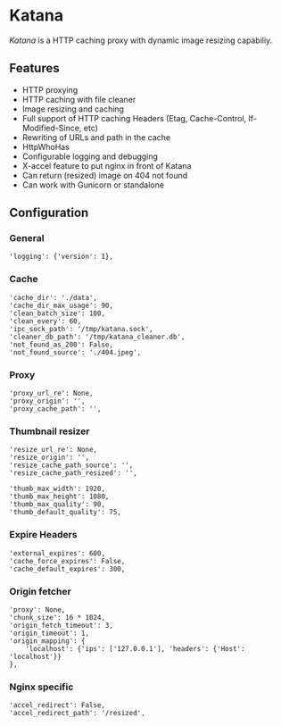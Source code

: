 Katana
======

*Katana* is a HTTP caching proxy with dynamic image resizing capabiliy.

Features
--------

- HTTP proxying
- HTTP caching with file cleaner
- Image resizing and caching
- Full support of HTTP caching Headers (Etag, Cache-Control, If-Modified-Since, etc)
- Rewriting of URLs and path in the cache
- HttpWhoHas
- Configurable logging and debugging
- X-accel feature to put nginx in front of Katana
- Can return (resized) image on 404 not found
- Can work with Gunicorn or standalone

Configuration
-------------

### General

    'logging': {'version': 1},

### Cache

    'cache_dir': './data',
    'cache_dir_max_usage': 90,
    'clean_batch_size': 100,
    'clean_every': 60,
    'ipc_sock_path': '/tmp/katana.sock',
    'cleaner_db_path': '/tmp/katana_cleaner.db',
    'not_found_as_200': False,
    'not_found_source': './404.jpeg',

### Proxy

    'proxy_url_re': None,
    'proxy_origin': '',
    'proxy_cache_path': '',

### Thumbnail resizer

    'resize_url_re': None,
    'resize_origin': '',
    'resize_cache_path_source': '',
    'resize_cache_path_resized': '',

    'thumb_max_width': 1920,
    'thumb_max_height': 1080,
    'thumb_max_quality': 90,
    'thumb_default_quality': 75,

### Expire Headers

    'external_expires': 600,
    'cache_force_expires': False,
    'cache_default_expires': 300,

### Origin fetcher

    'proxy': None,
    'chunk_size': 16 * 1024,
    'origin_fetch_timeout': 3,
    'origin_timeout': 1,
    'origin_mapping': {
        'localhost': {'ips': ['127.0.0.1'], 'headers': {'Host': 'localhost'}}
    },

### Nginx specific

    'accel_redirect': False,
    'accel_redirect_path': '/resized',
